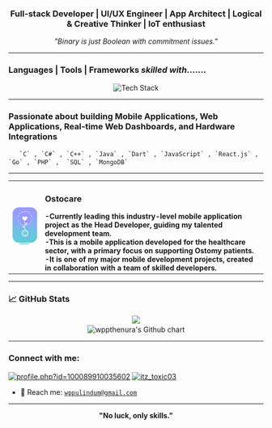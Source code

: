 <h3 align="center"> Full-stack Developer | UI/UX Engineer | App Architect | Logical & Creative Thinker | IoT enthusiast</h3>
<p align="center"><em>"Binary is just Boolean with commitment issues."</em></p>

---

### Languages | Tools | Frameworks   ***skilled with***.......

<p align="center">
  <img src="https://skillicons.dev/icons?i=c,java,js,html,css,ts,react,nodejs,flutter,dart,cpp,cs,mysql,mongodb,firebase,linux,git,postman,arduino,tailwind,photoshop,illustrator&perline=11" alt="Tech Stack" />
</p>

---

### Passionate about building **Mobile Applications, Web Applications, Real-time Web Dashboards**, and **Hardware Integrations** 
       `C` , `C#` , `C++` , `Java` , `Dart` , `JavaScript` , `React.js` , `Go` , `PHP` ,  `SQL` , `MongoDB`
---

<table>
  <tr>
    <td><img src="Logoostocare.png" alt="OstoCare Logo" width="120"/></td>
    <td>
      <h3>Ostocare</h3>
      <strong>-Currently leading this industry-level mobile application project as the Head Developer, guiding my talented development team.<br>-This is a mobile application developed for the healthcare sector, with a primary focus on supporting Ostomy patients.
      <br>-It is one of my major mobile development projects, created in collaboration with a team of skilled developers.</strong>
    </td>
  </tr>
</table>

---

### 📈 GitHub Stats

<p align="center">
  <img src="https://github-readme-stats.vercel.app/api/top-langs/?username=wppthenura&layout=compact&cache_seconds=3600" height="140px"/>
  <br />
  <img src="https://ghchart.rshah.org/006aff/wppthenura" alt="wppthenura's Github chart" />
</p>

---

<h3 align="left">Connect with me:</h3>
<p align="left">
<a href="https://web.facebook.com/pulindu.thenura.18/" target="blank"><img align="center" src="https://raw.githubusercontent.com/rahuldkjain/github-profile-readme-generator/master/src/images/icons/Social/facebook.svg" alt="profile.php?id=100089910035602" height="30" width="40" /></a>
<a href="https://www.instagram.com/pulindu.thenura/" target="blank"><img align="center" src="https://raw.githubusercontent.com/rahuldkjain/github-profile-readme-generator/master/src/images/icons/Social/instagram.svg" alt="itz_toxic03" height="30" width="40" /></a>
</p>

- 📧 Reach me: [`wppulindum@gmail.com`](mailto:wppulindum@gmail.com)

---

<p align="center"><strong>"No luck, only skills."</strong></p>


